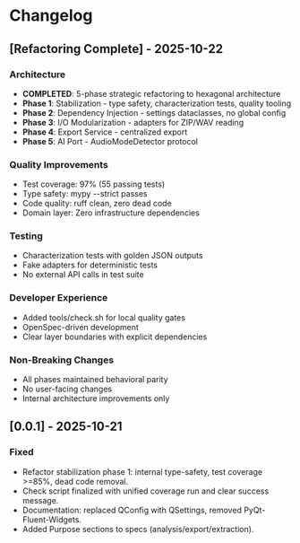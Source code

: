 # Changelog

## [Refactoring Complete] - 2025-10-22

### Architecture
- **COMPLETED**: 5-phase strategic refactoring to hexagonal architecture
- **Phase 1**: Stabilization - type safety, characterization tests, quality tooling
- **Phase 2**: Dependency Injection - settings dataclasses, no global config
- **Phase 3**: I/O Modularization - adapters for ZIP/WAV reading
- **Phase 4**: Export Service - centralized export
- **Phase 5**: AI Port - AudioModeDetector protocol

### Quality Improvements
- Test coverage: 97% (55 passing tests)
- Type safety: mypy --strict passes
- Code quality: ruff clean, zero dead code
- Domain layer: Zero infrastructure dependencies

### Testing
- Characterization tests with golden JSON outputs
- Fake adapters for deterministic tests
- No external API calls in test suite

### Developer Experience
- Added tools/check.sh for local quality gates
- OpenSpec-driven development
- Clear layer boundaries with explicit dependencies

### Non-Breaking Changes
- All phases maintained behavioral parity
- No user-facing changes
- Internal architecture improvements only

## [0.0.1] - 2025-10-21
### Fixed
- Refactor stabilization phase 1: internal type-safety, test coverage >=85%, dead code removal.
- Check script finalized with unified coverage run and clear success message.
- Documentation: replaced QConfig with QSettings, removed PyQt-Fluent-Widgets.
- Added Purpose sections to specs (analysis/export/extraction).

